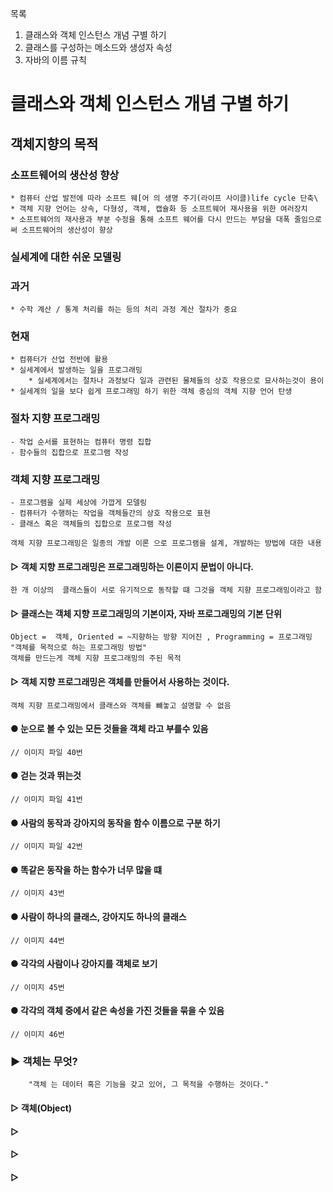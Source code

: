 목록
01. 클래스와 객체 인스턴스 개념 구별 하기
02. 클래스를 구성하는 메소드와 생성자 속성
03. 자바의 이름 규칙


# 클래스와 객체 인스턴스 개념 구별 하기

## 객체지향의 목적

### 소프트웨어의 생산성 향상
    * 컴퓨터 산업 발전에 따라 소프트 웨[어 의 생명 주기(라이프 사이클)life cycle 단축\
    * 객체 지향 언어는 상속, 다형성, 객체, 캡슐화 등 소프트웨어 재사용을 위한 여러장치
    * 소프트웨어의 재사용과 부분 수정을 통해 소프트 웨어를 다시 만드는 부담을 대폭 줄임으로써 소프트웨어의 생산성이 향상
        
### 실세계에 대한 쉬운 모델링
            
### 과거
    * 수학 계산 / 통계 처리를 하는 등의 처리 과정 계산 절차가 중요
### 현재
    * 컴퓨터가 산업 전반에 활용
    * 실세계에서 발생하는 일을 프로그래밍
        * 실세계에서는 절차나 과정보다 일과 관련된 물체들의 상호 작용으로 묘사하는것이 용이
    * 실세계의 일을 보다 쉽게 프로그래밍 하기 위한 객체 중심의 객체 지향 언어 탄생
### 절차 지향 프로그래밍
    - 작업 순서를 표현하는 컴퓨터 명령 집합
    - 함수들의 집합으로 프로그램 작성
### 객체 지향 프로그래밍
    - 프로그램을 실제 세상에 가깝게 모델링
    - 컴퓨터가 수행하는 작업을 객체들간의 상호 작용으로 표현
    - 클래스 혹은 객체들의 집합으로 프로그램 작성

    객체 지향 프로그래밍은 일종의 개발 이론 으로 프로그램을 설계, 개발하는 방법에 대한 내용

#### ▷ 객체 지향 프로그래밍은 프로그래밍하는 이론이지 문법이 아니다.
    한 개 이상의  클래스들이 서로 유기적으로 동작할 떄 그것을 객체 지향 프로그래밍이라고 함

#### ▷ 클래스는 객체 지향 프로그래밍의 기본이자, 자바 프로그래밍의 기본 단위
    Object =  객체, Oriented = ~지향하는 방향 지어진 , Programming = 프로그래밍
    "객체를 목적으로 하는 프로그래밍 방법"
    객체를 만드는게 객체 지향 프로그래밍의 주된 목적

#### ▷ 객체 지향 프로그래밍은 객체를 만들어서 사용하는 것이다.
    객체 지향 프로그래밍에서 클래스와 객체를 뺴놓고 설명할 수 없음

#### ● 눈으로 볼 수 있는 모든 것들을 객체 라고 부를수 있음
    // 이미지 파일 40번 


#### ● 걷는 것과 뛰는것
    // 이미지 파일 41번 

#### ● 사람의 동작과 강아지의 동작을 함수 이름으로 구분 하기
    // 이미지 파일 42번 

#### ● 똑같은 동작을 하는 함수가 너무 많을 떄 
    // 이미지 43번

#### ● 사람이 하나의 클래스, 강아지도 하나의 클래스
    // 이미지 44번

#### ● 각각의 사람이나 강아지를 객체로 보기
    // 이미지 45번

#### ● 각각의 객체 중에서 같은 속성을 가진 것들을 묶을 수 있음
    // 이미지 46번

### ▶ 객체는 무엇?

        "객체 는 데이터 혹은 기능을 갖고 있어, 그 목적을 수행하는 것이다."

#### ▷ 객체(Object)
#### ▷
#### ▷
#### ▷      
    

